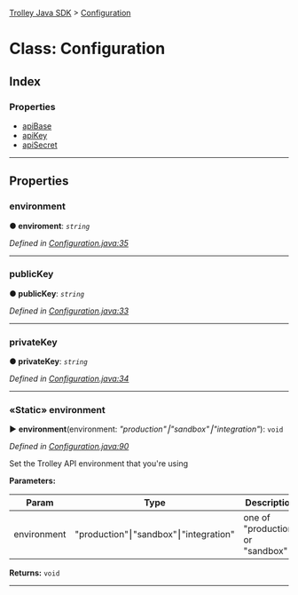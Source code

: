 [Trolley Java SDK](../README.md) > [Configuration](../classes/Configuration.md)

# Class: Configuration

## Index

### Properties

- [apiBase](Configuration.md#apibase)
- [apiKey](Configuration.md#apikey)
- [apiSecret](Configuration.md#apisecret)

---

## Properties

<a id="environment"></a>

### environment

**● enviroment**: _`string`_

_Defined in [Configuration.java:35](https://github.com/PaymentRails/java-sdk/tree/master/src/main/java/com/trolley/trolley/Configuration.java#L35)_

---

<a id="publicKey"></a>

### publicKey

**● publicKey**: _`string`_

_Defined in [Configuration.java:33](https://github.com/PaymentRails/java-sdk/tree/master/src/main/java/com/trolley/trolley/Configuration.java#L33)_

---

<a id="privateKey"></a>

### privateKey

**● privateKey**: _`string`_

_Defined in [Configuration.java:34](https://github.com/PaymentRails/java-sdk/tree/master/src/main/java/com/trolley/trolley/Configuration.java#L34)_

---

<a id="environment"></a>

### «Static» environment

► **environment**(environment: _"production"⎮"sandbox"⎮"integration"_): `void`

_Defined in [Configuration.java:90](https://github.com/PaymentRails/java-sdk/tree/master/src/main/java/com/trolley/trolley/Configuration.java#L90)_

Set the Trolley API environment that you're using

**Parameters:**

| Param       | Type                                 | Description                      |
| ----------- | ------------------------------------ | -------------------------------- |
| environment | "production"⎮"sandbox"⎮"integration" | one of "production" or "sandbox" |

**Returns:** `void`

---
